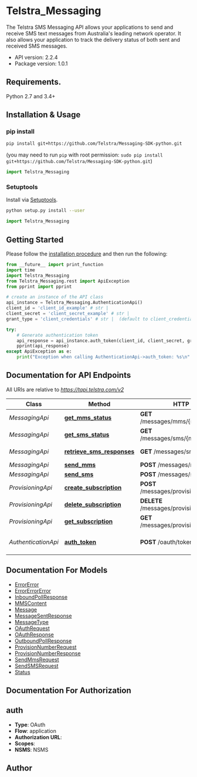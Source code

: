 # Telstra_Messaging
 The Telstra SMS Messaging API allows your applications to send and receive SMS text messages from Australia's leading network operator.  It also allows your application to track the delivery status of both sent and received SMS messages. 

- API version: 2.2.4
- Package version: 1.0.1

## Requirements.

Python 2.7 and 3.4+

## Installation & Usage
### pip install


```sh
pip install git+https://github.com/Telstra/Messaging-SDK-python.git
```
(you may need to run `pip` with root permission: `sudo pip install git+https://github.com/Telstra/Messaging-SDK-python.git`)

```python
import Telstra_Messaging 
```

### Setuptools

Install via [Setuptools](http://pypi.python.org/pypi/setuptools).

```sh
python setup.py install --user
```

```python
import Telstra_Messaging
```

## Getting Started

Please follow the [installation procedure](#installation--usage) and then run the following:

```python
from __future__ import print_function
import time
import Telstra_Messaging
from Telstra_Messaging.rest import ApiException
from pprint import pprint

# create an instance of the API class
api_instance = Telstra_Messaging.AuthenticationApi()
client_id = 'client_id_example' # str | 
client_secret = 'client_secret_example' # str | 
grant_type = 'client_credentials' # str |  (default to client_credentials)

try:
    # Generate authentication token
    api_response = api_instance.auth_token(client_id, client_secret, grant_type)
    pprint(api_response)
except ApiException as e:
    print("Exception when calling AuthenticationApi->auth_token: %s\n" % e)
```

## Documentation for API Endpoints

All URIs are relative to *https://tapi.telstra.com/v2*

Class | Method | HTTP request | Description
------------ | ------------- | ------------- | -------------
*MessagingApi* | [**get_mms_status**](docs/MessagingApi.md#get_mms_status) | **GET** /messages/mms/{messageid}/status | Get MMS Status
*MessagingApi* | [**get_sms_status**](docs/MessagingApi.md#get_sms_status) | **GET** /messages/sms/{messageId}/status | Get SMS Status
*MessagingApi* | [**retrieve_sms_responses**](docs/MessagingApi.md#retrieve_sms_responses) | **GET** /messages/sms | Retrieve SMS Responses
*MessagingApi* | [**send_mms**](docs/MessagingApi.md#send_mms) | **POST** /messages/mms | Send MMS
*MessagingApi* | [**send_sms**](docs/MessagingApi.md#send_sms) | **POST** /messages/sms | Send SMS
*ProvisioningApi* | [**create_subscription**](docs/ProvisioningApi.md#create_subscription) | **POST** /messages/provisioning/subscriptions | Create Subscription
*ProvisioningApi* | [**delete_subscription**](docs/ProvisioningApi.md#delete_subscription) | **DELETE** /messages/provisioning/subscriptions | Delete Subscription
*ProvisioningApi* | [**get_subscription**](docs/ProvisioningApi.md#get_subscription) | **GET** /messages/provisioning/subscriptions | Get Subscription
*AuthenticationApi* | [**auth_token**](docs/AuthenticationApi.md#auth_token) | **POST** /oauth/token | Generate authentication token


## Documentation For Models

 - [ErrorError](docs/ErrorError.md)
 - [ErrorErrorError](docs/ErrorErrorError.md)
 - [InboundPollResponse](docs/InboundPollResponse.md)
 - [MMSContent](docs/MMSContent.md)
 - [Message](docs/Message.md)
 - [MessageSentResponse](docs/MessageSentResponse.md)
 - [MessageType](docs/MessageType.md)
 - [OAuthRequest](docs/OAuthRequest.md)
 - [OAuthResponse](docs/OAuthResponse.md)
 - [OutboundPollResponse](docs/OutboundPollResponse.md)
 - [ProvisionNumberRequest](docs/ProvisionNumberRequest.md)
 - [ProvisionNumberResponse](docs/ProvisionNumberResponse.md)
 - [SendMmsRequest](docs/SendMmsRequest.md)
 - [SendSMSRequest](docs/SendSMSRequest.md)
 - [Status](docs/Status.md)


## Documentation For Authorization


## auth

- **Type**: OAuth
- **Flow**: application
- **Authorization URL**: 
- **Scopes**: 
 - **NSMS**: NSMS


## Author



